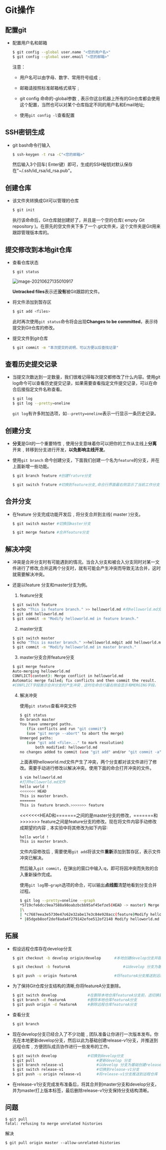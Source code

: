 # Git操作

## 配置git

- 配置用户名和邮箱

  ```bash
  $ git config --global user.name "<您的用户名>"
  $ git config --global user.email "<您的邮箱>"
  ```

  注意：

  - 用户名可以由字母、数字、常用符号组成﹔

  - 邮箱请按照标准邮箱格式填写﹔

  - git config 命命的-global参数﹐表示你这台机器上所有的Git仓库都会使用这个配置，当然也可以对某个仓库指定不同的用户名和Email地址;

  - 使用`git config -l`查看配置
  
    

## SSH密钥生成

- git bash命令行输入

  ```bash
  $ ssh-keygen -t rsa -C"<您的邮箱>"
  ```

  然后输入3个回车( Enter键）即可，生成的SSH秘钥对默认保存在"~/.ssh/id_rsa/id_rsa.pub"。

  

## 创建仓库

- 该文件夹转换成Git可以管理的仓库

  ```bash
  $ git init
  ```

  执行该命命后，Git仓库就创建好了，并且是一个空的仓库( empty Git repository )。在原先的空文件夹下多了一个.git文件夹，这个文件夹是Git用来跟踪管理版本库的。

## 提交修改到本地git仓库

- 查看仓库状态

  ```bash
  $ git status
  ```

  ![image-20210627135010917](./Images\image-20210627135010917.png)

  **Untracked files**表示还**没有**被Git跟踪的文件。

  

- 将文件添加到暂存区

  ```bash
  $ git add <files>
  ```

  此时再次使用`git status`命令将会出现**Changes to be committed**，表示待提交到Git仓库的修改。

- 提交文件到git仓库

  ```bash
  $ git commit -m "本次提交的说明，可以方便以后查找记录"
  ```

## 查看历史提交记录

- 当提交次数达到一定数量，我们很难记得每次提交都修改了什么内容。使用git log命今可以查看历史提交记录，如果需要查看指定文件提交记录，可以在命合后接指定文件名称查看。

  ```bash
  $ git log
  $ git log --pretty=oneline
  ```

  `git log`有许多附加选项，如`--pretty=oneline`表示一行显示一条历史记录。

## 创建分支

- **分支**是Git的一个重要特性﹐使用分支意味着你可以把你的工作从主线上**分离**开来﹐转移到分支进行开发，**以免影响主线开发**。

- 使用`git branch` 命今创建分支，下面我们创建一个名为`feature`的分支，并在上面新增一些功能。

  ```bash
  $ git branch feature #创建frature分支
  ```

  ```bash
  $ git switch frature #切换到feature分支,命合行界面最右侧显示了当前工作分支
  ```

## 合并分支

- 在feature 分支完成功能开发后﹐将分支合并到主线( master )分支。

  ```bash
  $ git switch master #切换回master分支
  
  $ git merge feature #合并feature分支
  ```

## 解决冲突

- 冲突是合并分支时有可能遇到的情况。当合入分支和被合入分支同时对某一文件进行了修改,合并这两个分支时，就有可能会产生冲突而导致无法合并，这时就需要解决冲突。

- 还是以feature 分支和master分支为例。

  1. feature分支

  ```bash
  $ git switch feature
  $ echo "This is feature branch." >> helloworld.md #向helloworld.md文件写入内容
  $ git add helloworld.md
  $ git commit -m "Modify helloworld.md in feature branch."
  ```
  2. master分支
  ```bash
  $ git switch master
  $ echo "This is master branch." >>helloworld.mdgit add helloworld.md
  $ git commit -m "Modify helloworld.md in master branch."
  ```
  3. master分支合并feature分支
  ```bash
  $ git merge feature
  Auto-merging helloworld.md
  CONFLICT(content): Merge conflict in helloworld.md
  Automatic merge failed; fix conflicts and then commit the result.
  #CONFLICT字段表示合并分支时产生冲突﹐这时在命合行最右侧会显示有MERGING字段。
  ```
  4. 解决冲突

     使用`git status`查看冲突文件

     ```bash
     $ git status
     On branch master
     You have unmerged paths.
     	(fix conflicts and run "git commit")
     	(use "git merge --abort" to abort the merge)
     Unmerged paths:
     	(use "git add <file>..." to mark resolution)
     		both modified: helloworld.md
     no changes added to commit (use "git add" and/or "git commit -a")
     ```

     上面表明helloworld.md文件产生了冲突，两个分支都对该文件进行了修改。需要手动进行修改以解决冲突。使用下面的命合打开冲突的文件。

     ```bash
     $ vim helloworld.md
     #打开helloworld.md文件
     hello world !
     <<<<<<< HEAD
     This is master branch.
     =======
     This is feature branch.>>>>>>> feature
     ```

     <<<<<<<HEAD和\=\=\=\=\=\=\=之间的是master分支的修改，\=\=\=\==\=\=和>>>>>>> feature之间是feature分支的修改。现在将文件内容手动修改成期望的内容﹐本实验中将其修改为如下内容∶

     ```bash
     hello world !
     This is master branch.
     ```

     文件内容修改后﹐需要使用`git add`将该文件**重新**添加到暂存区，表示文件冲突已解决。

     然后输入`git commit`，在弹出的窗口中输入:q，即可将因冲突而失败的合入重新操作完成。

     使用`git log`带`—graph`选项的命合，可以输出**点线图**清楚地看到分支合并过程。

     ```bash
     $ git log --pretty=oneline --graph
     *5719cfe6dcc9ea7588a98oabzbcbb95af45efze5(HEAD -> master) Merge branch 'feature'
     |\
     | *c7687eea3e5730e47o62e32abe17e3c84e928acc(feature)Modify helloworld.md in feature branch.
     * |85dgeb8oof2dof8ada4f279142efoe512of2148 Modify helloworld.md in master branch.
     ```

## 拓展

- 假设远程仓库存在develop分支

  ```bash
  $ git checkout -b develop origin/develop		#本地创建develop分支并跟踪远程分支origin/develop
  
  $ git checkout -b featureA						#以develop 分支为基础创建featureA分支
  
  $ git push -u origin featureA					#将featureA分支推送到远程仓库
  ```

- 为了保持Git仓库分支结构的清晰,你将featureA分支删除。

  ```bash
  $ git switch develop				#在删除本地仓库featureA分支前，选切换到其他分支
  $ git branch -d featureA			#删除本地仓库featureA分支
  $ git push origin -d featureA		#删除远程仓库featureA分支
  ```

- 查看分支

  ```bash
  $ git branch
  ```

- 现在develop分支已经合入了不少功能﹐团队准备让你进行一次版本发布。你先在本地更新develop分支，然后以此为基础创建release-v1分支，并推送到远程仓库﹐方便团队成员协作进行一些发布的工作。

  ```bash
  $ git switch develop				#切换到develop分支
  $ git pull							#更新develop 分支
  $ git branch release-v1				#以develop 分支为基础创建release-v1分支
  $ git switch release-v1				#切换到release-v1分支
  $ git push -u origin release-v1		#将release-v1分支推送到远程仓库
  ```

- 在release-v1分支完成发布准备后，将其合并到master分支和develop分支，并为master打上版本标签，最后删除release-v1分支保持分支结构清晰。

## 问题

```shell
$ git pull
fatal: refusing to merge unrelated histories
```

解决

```shell
$ git pull origin master --allow-unrelated-histories
```

